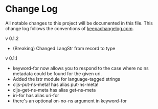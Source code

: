 # Change Log
All notable changes to this project will be documented in this file. This change log follows the conventions of [keepachangelog.com](http://keepachangelog.com/).

v 0.1.2
- (Breaking) Changed LangStr from record to type

v 0.1.1
- keyword-for now allows you to respond to the case where no ns
  metadata could be found for the given uri.
- Added the lstr module for language-tagged strings
- cljs-put-ns-meta! has alias put-ns-meta!
- cljs-get-ns-meta has alias get-ns-meta
- iri-for has alias uri-for
- there's an optional on-no-ns argument in keyword-for

